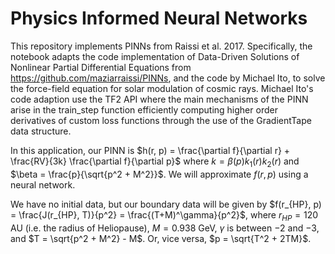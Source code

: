 # Physics Informed Neural Networks

This repository implements PINNs from Raissi et al. 2017. Specifically, the notebook adapts the code implementation of Data-Driven Solutions of Nonlinear Partial Differential Equations from https://github.com/maziarraissi/PINNs, and the code by Michael Ito, to solve the force-field equation for solar modulation of cosmic rays. Michael Ito's code adaption use the TF2 API where the main mechanisms of the PINN arise in the train_step function efficiently computing higher order derivatives of custom loss functions through the use of the GradientTape data structure. 

In this application, our PINN is $h(r, p) = \frac{\partial f}{\partial r} + \frac{RV}{3k} \frac{\partial f}{\partial p}$ where $k=\beta(p)k_1(r)k_2(r)$ and $\beta = \frac{p}{\sqrt{p^2 + M^2}}$. We will approximate $f(r, p)$ using a neural network.

We have no initial data, but our boundary data will be given by $f(r_{HP}, p) = \frac{J(r_{HP}, T)}{p^2} = \frac{(T+M)^\gamma}{p^2}$, where $r_{HP} = 120$ AU (i.e. the radius of Heliopause), $M=0.938$ GeV, $\gamma$ is between $-2$ and $-3$, and $T = \sqrt{p^2 + M^2} - M$. Or, vice versa, $p = \sqrt{T^2 + 2TM}$.

